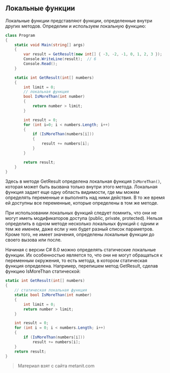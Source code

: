 ## Локальные функции

Локальные функции представляют функции, определенные внутри других методов. Определим и используем локальную функцию:

```cs
class Program
{
    static void Main(string[] args)
    {
        var result = GetResult(new int[] { -3, -2, -1, 0, 1, 2, 3 });
        Console.WriteLine(result);  // 6
        Console.Read();
    }

    static int GetResult(int[] numbers)
    {
        int limit = 0;
        // локальная функция
        bool IsMoreThan(int number)
        {
            return number > limit;
        }

        int result = 0;
        for (int i=0; i < numbers.Length; i++)
        {
            if (IsMoreThan(numbers[i]))
            {
                result += numbers[i];
            }
        }

        return result;
    }
}
```

Здесь в методе GetResult определена локальная функция `IsMoreThan()`, которая может быть вызвана только внутри этого метода. Локальная функция задает еще одну область видимости, где мы можем определять переменные и выполнять над ними действия. В то же время ей доступны все переменные, которые определены в том же методе.

При использовании локальных функций следует помнить, что они не могут иметь модификаторов доступа (public, private, protected). Нельзя определить в одном методе несколько локальных функций с одним и тем же именем, даже если у них будет разный список параметров. Кроме того, не имеет значения, определены локальные функции до своего вызова или после.

Начиная с версии C# 8.0 можно определять статические локальные функции. Их особенностью является то, что они не могут обращаться к переменным окружения, то есть метода, в котором статическая функция определена. Например, перепишем метод GetResult, сделав функцию IsMoreThan статической:

```cs
static int GetResult(int[] numbers)
{
    // статическая локальная функция
    static bool IsMoreThan(int number)
    {
        int limit = 0;
        return number > limit;
    }

    int result = 0;
    for (int i = 0; i < numbers.Length; i++)
    {
        if (IsMoreThan(numbers[i]))
            result += numbers[i];
    }
    return result;
}
```


> Материал взят с сайта metanit.com